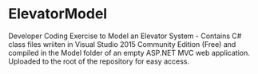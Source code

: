 # ElevatorModel
Developer Coding Exercise to Model an Elevator System - Contains C# class files wriiten in Visual Studio 2015 Community Edition (Free) and compiled in the Model folder of an empty ASP.NET MVC web application.  Uploaded to the root of the repository for easy access.

